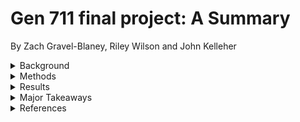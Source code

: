 # Gen 711 final project: A Summary
By Zach Gravel-Blaney, Riley Wilson and John Kelleher
<details>
 <summary>Background</summary>
This data was taken from a study on the correlation between the human gut microbiome and autism spectrum disorder (ASD) gastrointestinal issues.
The main goal of this study was to evaluate the effect of Microbiota Transfer Therapy (MTT) on the GI of ASD-diagnosed children and overall how that impacted ASD symptoms.

Kang, DW., Adams, J.B., Gregory, A.C. et al. Microbiota Transfer Therapy alters gut ecosystem and improves gastrointestinal and autism symptoms: an open-label study. Microbiome 5, 10 (2017). https://doi.org/10.1186/s40168-016-0225-7

One group received the MTT fecal transplant (treatment group) and one group did not receive the transplant (control group).
Stool collections and fecal swab were collected bi-weekly for 12 weeks.
DNA was isolated from both sample collection avenues with PowerSoil® DNA Isolation Kit.
A 16S rRNA library prep from Illumina MiSeq was performed to amplify specifically bacterial and archaeal DNA.
(Primer tag: 515f-806r)
10% of total data was analyzed.
</details>
<details>
 <summary>Methods</summary>
 <details>
  <summary>Data Import and Qiime Installation</summary>
Performed “wget” command to download metadata and raw reads
  * Downloaded forward and reverse reads 
Installed “qiime2-2022.2” onto local device using “wget” and “conda env create”
  * Enabled all “qiime2” analysis to be done in terminal
 </details>
  <details>
  <summary>Denoising</summary>
“qiime demux summarize” 
  * first 13 bases will be trimmed 
  * 150 bases total length
“qiime dada2 denoise-single” 
  * trimmed and truncated both raw reads
“qiime metadata tabulate”
  * output table containing all read information (feature ID, filtering statistics, how much of the data was denoised/passed filter)
  </details>
   <details>
  <summary>Merging Reads and Alignment</summary>
“qiime feature-table merge”
  * merge denoised sequences together and create new aligned clean DNA 
“qiime feature-table summarize”
  * create frequency table from merged sequences
“qiime feature-table tabulate-seqs”
  * show table of merged DNA
   </details>
    <details>
  <summary>Taxonomy Assignment</summary>
Downloaded a reference classifier for human stool from SILVA rRNA database using “wget”
“qiime feature-classifier classify-sklearn” and “qiime metadata tabulate”
  * uses reference classifier to compare sequences to known bacteria in human stool and create a list of taxa found
    </details>
     <details>
  <summary>Phylogenetic Tree Assembly</summary>
“qiime phylogeny align-to-tree-mafft-fasttree”
  * utilizes all of the aligned sequences and taxonomic analysis to construct data for a phylogenetic tree
“qiime empress tree-plot”
  * had to install the “empress” extension for qiime 
  * creates a physical phylogenetic tree for the data
     </details>
      <details>
  <summary>Alpha and Beta Diversity Analysis</summary>
“qiime diversity core-metrics-phylogenetic”
  * set the initial parameters for alpha and beta analysis 
“qiime diversity alpha-group-significance”
  * produced graphs regarding the data richness and evenness 
“qiime diversity beta-group-significance”
  * produced several graphs to compare how the treatment groups and sample types are associated
</details>
</details>

<details>
 <summary>Results</summary>
All important Raw data files collected thorugh our methods

## Demux Summaries
Demux 1 and 2 (Forward and Reverse)
-summary bar-plots contain # sequences relative to # samples
[demux-summary-1.pdf](https://github.com/ZachJGB/gen_final_project/files/15201459/demux-summary-1.pdf)
[demux-summary-2.pdf](https://github.com/ZachJGB/gen_final_project/files/15201461/demux-summary-2.pdf)

-summary plots 1 and 2 including sequence bases and their quality scores
![demux-summary-plot-1](https://github.com/ZachJGB/gen_final_project/assets/157840948/346813c8-8478-4990-af5f-a8b06a596469)
![demux-summary-plot-2](https://github.com/ZachJGB/gen_final_project/assets/157840948/44eb5989-05cc-49f3-b118-62d302750077)

## Frequency graphs: Denoising 
Graphs containing frequencies of features and samples relative to the # of features or samples after the denoising proccess
[feature-frequencies.pdf](https://github.com/ZachJGB/gen_final_project/files/15201499/feature-frequencies.pdf)
[stool-boxplots.pdf](https://github.com/ZachJGB/gen_final_project/files/15201500/stool-boxplots.pdf)

## Taxanomic reads
Taxonomic data including screenshot of table that contains taxa identification. As well as
![taxonomy qzv screenshot](https://github.com/ZachJGB/gen_final_project/assets/157840948/e2b53bb5-697a-46cd-b4cf-baa9ad254d74)
 Graph containing taxonomic reads sorting based on phylogenetic kingdom
![taxa bar plot screenshot](https://github.com/ZachJGB/gen_final_project/assets/157840948/cd4758c9-c990-47f4-81b1-496dbc45a0bc)

## Treatment scatterplots
Scatterplots containing relatedness of samples between treatments
![weighted unifrac screenshot](https://github.com/ZachJGB/gen_final_project/assets/157840948/e959f4de-515b-45e1-a907-d88a10dc920a)
![unweighted unifrac screenshot](https://github.com/ZachJGB/gen_final_project/assets/157840948/8fdcc879-1a2f-4ecc-ba19-47943b4a90d1)
![jaccard screenshot](https://github.com/ZachJGB/gen_final_project/assets/157840948/217c360e-ccff-47af-8765-55c8cecee69f)
![bray curtis screenshot](https://github.com/ZachJGB/gen_final_project/assets/157840948/9464f07a-7cac-4fa3-a009-35dda103b66f)

## Alpha diversity Box Plots
Box plots explaining alpha diversity between treatments.
-Faith pd plot and table show the rischness at the alpha diversity level
![faith pd group significance screenshot](https://github.com/ZachJGB/gen_final_project/assets/157840948/7755e98d-d69e-4b81-a79b-7f745c7afebe)
![faith pd group significance table](https://github.com/ZachJGB/gen_final_project/assets/157840948/1723829a-f0d2-4aad-882a-b3879c59e2ce)

-evenness group boxpot and table show evenmenss between treatments at the alpha diversity level
![evenness group significance screenshot](https://github.com/ZachJGB/gen_final_project/assets/157840948/280789fa-19c3-4bc5-8ea8-d6b12c25b330)
![evenness group significance table](https://github.com/ZachJGB/gen_final_project/assets/157840948/15eb89db-ecce-46b1-98ce-67510c7bbd03)

## Beta diversity Box Plots
Box plots containing beta diversity between treatments amd distances to and from several variables
[fmt-material-boxplots.pdf](https://github.com/ZachJGB/gen_final_project/files/15204372/fmt-material-boxplots.pdf)
[stool-boxplots.pdf](https://github.com/ZachJGB/gen_final_project/files/15204388/stool-boxplots.pdf)
[swab-boxplots.pdf](https://github.com/ZachJGB/gen_final_project/files/15204389/swab-boxplots.pdf)
[control-boxplots.pdf](https://github.com/ZachJGB/gen_final_project/files/15204391/control-boxplots.pdf)
[donor-boxplots.pdf](https://github.com/ZachJGB/gen_final_project/files/15204392/donor-boxplots.pdf)
[treatment-boxplots.pdf](https://github.com/ZachJGB/gen_final_project/files/15204394/treatment-boxplots.pdf)

## Signifcance Permanova tables
Tables including significance levels of both subject (treatment groups) and body (Sample type)
![subject permanova table](https://github.com/ZachJGB/gen_final_project/assets/157840948/a2a638ae-a9cd-4ef7-be85-3020affcf82e)
![subject permanova table 2](https://github.com/ZachJGB/gen_final_project/assets/157840948/8e35f639-7610-4645-8c2d-d3b818adbba7)
![body permanova table 2](https://github.com/ZachJGB/gen_final_project/assets/157840948/cddd180d-af97-45a5-a431-92cea008943b)
![body permanova table](https://github.com/ZachJGB/gen_final_project/assets/157840948/42352c7f-7254-4dbb-9421-53051eeaaeb6)

## Phylogenetic tree and key
Tree containing all taxanomic data, showing bacteria as the major kingdom of fecal microbiome organisms
![tree screenshot](https://github.com/ZachJGB/gen_final_project/assets/157840948/45790566-96c6-4734-808a-5e4bd828c539)
![tree legend screenshot](https://github.com/ZachJGB/gen_final_project/assets/157840948/ee46521d-4c76-4995-9553-ae96fe9480de)
</details>

<details>
<summary>Major Takeaways</summary>
* qiime2 is an incredibly useful tool to analyze raw reads and transform them into visual statistics 
* The most difficult part of this project was trying to download all files onto a local device to be viewed
* Best analysis and result: taxonomic assignment and the phylogenetic tree
  ** Best visualization of bacteria present
</details>
<details>
<summary>References</summary>
“Fecal Microbiota Transplant (FMT) Study: An Exercise¶.” QIIME 2 Docs, docs.qiime2.org/2022.2/tutorials/fmt/. Accessed 10 May 2024.
Kaehler BD, Bokulich NA, McDonald D, Knight R, Caporaso JG, Huttley GA. (2019). Species-level microbial sequence classification is improved by source-environment information. Nature Communications 10: 4643.
Kang, DW., Adams, J.B., Gregory, A.C. et al. Microbiota Transfer Therapy alters gut ecosystem and improves gastrointestinal and autism symptoms: an open-label study. Microbiome 5, 10 (2017). https://doi.org/10.1186/s40168-016-0225-7
Bokulich, N.A., Kaehler, B.D., Rideout, J.R. et al. (2018). Optimizing taxonomic classification of marker-gene amplicon sequences with QIIME 2's q2-feature-classifier plugin. Microbiome 6, 90.
Quast C, Pruesse E, Yilmaz P, Gerken J, Schweer T, Yarza P, Peplies J, Glöckner FO (2013) The SILVA ribosomal RNA gene database project: improved data processing and web-based tools. Nucl. Acids Res. 41 (D1): D590-D596
Robeson, M. S., O'Rourke, D. R., Kaehler, B. D., Ziemski, M., Dillon, M. R., Foster, J. T., & Bokulich, N. A. (2021). RESCRIPt: Reproducible sequence taxonomy reference database management. PLoS Comp. Bio., 17(11).
</details>

